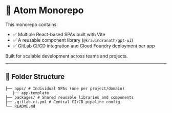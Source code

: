 # 🧱 Atom Monorepo

This monorepo contains:

- ✅ Multiple React-based SPAs built with Vite
- ✅ A reusable component library (`@kravindranath/gpt-ui`)
- ✅ GitLab CI/CD integration and Cloud Foundry deployment per app

Built for scalable development across teams and projects.

---

## 📁 Folder Structure

```
├── apps/ # Individual SPAs (one per project/domain)
   ├── app-template
├── packages/ # Shared reusable libraries and components
├── .gitlab-ci.yml # Central CI/CD pipeline config
└── README.md
```
